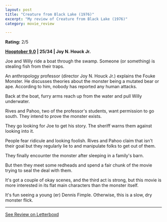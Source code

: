 ```yaml
---
layout: post
title: "Creature from Black Lake (1976)"
excerpt: "My review of Creature from Black Lake (1976)"
category: movie_review

---
```


**Rating:** 2/5

<b><a href="https://boxd.it/pOmcY/detail">Hooptober 9.0</a> |  25/34 | Joy N. Houck Jr.</b>

Joe and Willy ride a boat through the swamp. Someone (or something) is stealing fish from their traps.

An anthropology professor (director Joy N. Houck Jr.) explains the Fouke Monster. He discusses theories about the monster being a mutated bear or ape. According to him, nobody has reported any human attacks.

Back at the boat, furry arms reach up from the water and pull Willy underwater.

Rives and Pahoo, two of the professor's students, want permission to go south. They intend to prove the monster exists.

They go looking for Joe to get his story. The sheriff warns them against looking into it.

People fear ridicule and looking foolish. Rives and Pahoo claim that isn't their goal but they regularly lie to and manipulate folks to get out of them.

They finally encounter the monster after sleeping in a family's barn.

But then they meet some redheads and spend a fair chunk of the movie trying to seal the deal with them.

It's got a couple of okay scenes, and the third act is strong, but this movie is more interested in its flat main characters than the monster itself.

It's fun seeing a young (er) Dennis Fimple. Otherwise, this is a slow, dry monster flick.

<hr>

[See Review on Letterboxd](https://boxd.it/5cYr8T)
